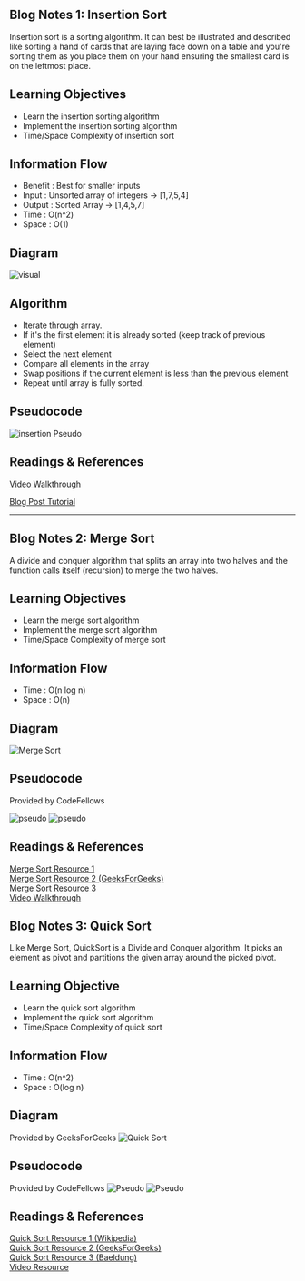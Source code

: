 ## Blog Notes 1: Insertion Sort
Insertion sort is a sorting algorithm. It can best be illustrated and described like sorting a hand of cards that
are laying face down on a table and you're sorting them as you place them on your hand ensuring the smallest card is on 
the leftmost place. 

## Learning Objectives
* Learn the insertion sorting algorithm 
* Implement the insertion sorting algorithm
* Time/Space Complexity of insertion sort

## Information Flow
* Benefit : Best for smaller inputs
* Input : Unsorted array of integers -> [1,7,5,4]
* Output : Sorted Array -> [1,4,5,7]
* Time : O(n^2)
* Space : O(1)

## Diagram 
![visual](assets/insertion-sort.JPG)

## Algorithm
* Iterate through array.
* If it's the first element it is already sorted (keep track of previous element)
* Select the next element
* Compare all elements in the array 
* Swap positions if the current element is less than the previous element
* Repeat until array is fully sorted.

## Pseudocode
![insertion Pseudo](assets/psedocode-insertion-sort.JPG)

## Readings & References 
[Video Walkthrough](https://www.youtube.com/watch?v=JU767SDMDvA)

[Blog Post Tutorial](https://medium.com/karuna-sehgal/an-introduction-to-insertion-sort-16b97619697)

___

## Blog Notes 2: Merge Sort
A divide and conquer algorithm that splits an array into two halves and the function calls itself (recursion) to merge the
two halves. 

## Learning Objectives
* Learn the merge sort algorithm 
* Implement the merge sort algorithm
* Time/Space Complexity of merge sort

## Information Flow
* Time : O(n log n)
* Space : O(n)

## Diagram 
![Merge Sort](https://cdn1.howtodoinjava.com/wp-content/uploads/2015/10/Merge_sort_algorithm.png)

## Pseudocode
Provided by CodeFellows

![pseudo](assets/mergePseudo.png)
![pseudo](assets/mergePseudo2.png)

## Readings & References 
[Merge Sort Resource 1](https://www.tutorialspoint.com/data_structures_algorithms/merge_sort_algorithm.htm)  
[Merge Sort Resource 2 (GeeksForGeeks)](https://www.geeksforgeeks.org/merge-sort/)  
[Merge Sort Resource 3](https://howtodoinjava.com/algorithm/merge-sort-java-example/)  
[Video Walkthrough](https://www.youtube.com/watch?v=4VqmGXwpLqc)

## Blog Notes 3: Quick Sort
Like Merge Sort, QuickSort is a Divide and Conquer algorithm. 
It picks an element as pivot and partitions the given array around the picked pivot.

## Learning Objective
* Learn the quick sort algorithm 
* Implement the quick sort algorithm
* Time/Space Complexity of quick sort

## Information Flow
* Time : O(n^2)
* Space : O(log n)

## Diagram
Provided by GeeksForGeeks
![Quick Sort](https://www.geeksforgeeks.org/wp-content/uploads/gq/2014/01/QuickSort2.png)

## Pseudocode
Provided by CodeFellows
![Pseudo](assets/QuickSort.png)
![Pseudo](assets/QuickSort2.png)


## Readings & References
[Quick Sort Resource 1 (Wikipedia)](https://en.wikipedia.org/wiki/Quicksort)  
[Quick Sort Resource 2 (GeeksForGeeks)](https://www.geeksforgeeks.org/quick-sort/)  
[Quick Sort Resource 3 (Baeldung)](https://www.baeldung.com/java-quicksort)  
[Video Resource](https://www.youtube.com/watch?v=SLauY6PpjW4)  







